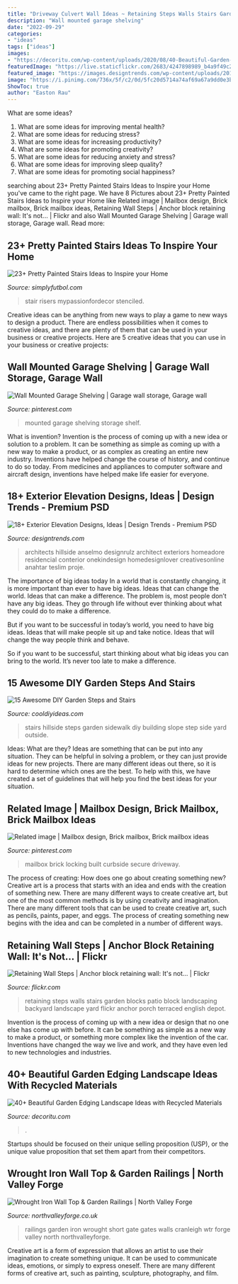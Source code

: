 ```yaml
---
title: "Driveway Culvert Wall Ideas ~ Retaining Steps Walls Stairs Garden Blocks Patio Block Landscaping Backyard Landscape Yard Flickr Anchor Porch Terraced English Depot"
description: "Wall mounted garage shelving"
date: "2022-09-29"
categories:
- "ideas"
tags: ["ideas"]
images:
- "https://decoritu.com/wp-content/uploads/2020/08/40-Beautiful-Garden-Edging-Landscape-Ideas-with-Recycled-Materials-30.jpg"
featuredImage: "https://live.staticflickr.com/2683/4247898989_b4a9f49c29_b.jpg"
featured_image: "https://images.designtrends.com/wp-content/uploads/2016/07/19122521/Modern-Exterior-Elevation.jpg"
image: "https://i.pinimg.com/736x/5f/c2/0d/5fc20d5714a74af69a67a9dd0e3b8f66--wall-mounted-shelf-shelf-wall.jpg"
ShowToc: true
author: "Easton Rau"
---
```



What are some ideas?
1. What are some ideas for improving mental health? 
2. What are some ideas for reducing stress? 
3. What are some ideas for increasing productivity? 
4. What are some ideas for promoting creativity?
5. What are some ideas for reducing anxiety and stress? 
6. What are some ideas for improving sleep quality?
7. What are some ideas for promoting social happiness?

	

		
searching about 23+ Pretty Painted Stairs Ideas to Inspire your Home you've came to the right page. We have 8 Pictures about 23+ Pretty Painted Stairs Ideas to Inspire your Home like Related image | Mailbox design, Brick mailbox, Brick mailbox ideas, Retaining Wall Steps | Anchor block retaining wall: It&#039;s not… | Flickr and also Wall Mounted Garage Shelving | Garage wall storage, Garage wall. Read more:
		
    
## 23+ Pretty Painted Stairs Ideas To Inspire Your Home

<img loading=lazy src="http://simplyfutbol.com/wp-content/uploads/2018/03/http-4-bp-blogspot-com-8onc4zg5ylg-t0vt_a_t0-i-1-2.jpeg" onerror="this.onerror=null;this.src='https://tse2.mm.bing.net/th?id=OIP.UbJnYfgi0XLEYbA8oDHEfQHaLH&amp;pid=15.1';" alt="23+ Pretty Painted Stairs Ideas to Inspire your Home">

_Source: simplyfutbol.com_

>stair risers mypassionfordecor stenciled. 

	

Creative ideas can be anything from new ways to play a game to new ways to design a product. There are endless possibilities when it comes to creative ideas, and there are plenty of them that can be used in your business or creative projects. Here are 5 creative ideas that you can use in your business or creative projects:

    
## Wall Mounted Garage Shelving | Garage Wall Storage, Garage Wall

<img loading=lazy src="https://i.pinimg.com/736x/5f/c2/0d/5fc20d5714a74af69a67a9dd0e3b8f66--wall-mounted-shelf-shelf-wall.jpg" onerror="this.onerror=null;this.src='https://tse2.mm.bing.net/th?id=OIP.trcY3vrAIqpsFkkmlSjLdgHaJ3&amp;pid=15.1';" alt="Wall Mounted Garage Shelving | Garage wall storage, Garage wall">

_Source: pinterest.com_

>mounted garage shelving storage shelf. 

	

What is invention?
Invention is the process of coming up with a new idea or solution to a problem. It can be something as simple as coming up with a new way to make a product, or as complex as creating an entire new industry. Inventions have helped change the course of history, and continue to do so today. From medicines and appliances to computer software and aircraft design, inventions have helped make life easier for everyone.

    
## 18+ Exterior Elevation Designs, Ideas | Design Trends - Premium PSD

<img loading=lazy src="https://images.designtrends.com/wp-content/uploads/2016/07/19122521/Modern-Exterior-Elevation.jpg" onerror="this.onerror=null;this.src='https://tse3.mm.bing.net/th?id=OIP.LhyJ7sraYioBrOPEQyrjdgHaF7&amp;pid=15.1';" alt="18+ Exterior Elevation Designs, Ideas | Design Trends - Premium PSD">

_Source: designtrends.com_

>architects hillside anselmo designrulz architect exteriors homeadore residencial conterior onekindesign homedesignlover creativesonline anahtar teslim proje. 

	

The importance of big ideas today
In a world that is constantly changing, it is more important than ever to have big ideas. Ideas that can change the world. Ideas that can make a difference.
The problem is, most people don’t have any big ideas. They go through life without ever thinking about what they could do to make a difference.

But if you want to be successful in today’s world, you need to have big ideas. Ideas that will make people sit up and take notice. Ideas that will change the way people think and behave.

So if you want to be successful, start thinking about what big ideas you can bring to the world. It’s never too late to make a difference.

    
## 15 Awesome DIY Garden Steps And Stairs

<img loading=lazy src="http://cooldiyideas.com/wp-content/uploads/2015/07/Hillside-Sidewalk-and-Stairs.jpg" onerror="this.onerror=null;this.src='https://tse2.mm.bing.net/th?id=OIP.4hc6k4TzI4FvarVXpctAngHaLI&amp;pid=15.1';" alt="15 Awesome DIY Garden Steps and Stairs">

_Source: cooldiyideas.com_

>stairs hillside steps garden sidewalk diy building slope step side yard outside. 

	

Ideas: What are they?
Ideas are something that can be put into any situation. They can be helpful in solving a problem, or they can just provide ideas for new projects. There are many different ideas out there, so it is hard to determine which ones are the best. To help with this, we have created a set of guidelines that will help you find the best ideas for your situation.

    
## Related Image | Mailbox Design, Brick Mailbox, Brick Mailbox Ideas

<img loading=lazy src="https://i.pinimg.com/736x/e3/36/96/e3369630e06e7d76a1df71815a239f57.jpg" onerror="this.onerror=null;this.src='https://tse1.mm.bing.net/th?id=OIP.yeL27uuKP5runaNYhzPLqwHaHa&amp;pid=15.1';" alt="Related image | Mailbox design, Brick mailbox, Brick mailbox ideas">

_Source: pinterest.com_

>mailbox brick locking built curbside secure driveway. 

	

The process of creating: How does one go about creating something new?
Creative art is a process that starts with an idea and ends with the creation of something new. There are many different ways to create creative art, but one of the most common methods is by using creativity and imagination. There are many different tools that can be used to create creative art, such as pencils, paints, paper, and eggs. The process of creating something new begins with the idea and can be completed in a number of different ways.

    
## Retaining Wall Steps | Anchor Block Retaining Wall: It&#039;s Not… | Flickr

<img loading=lazy src="https://live.staticflickr.com/2683/4247898989_b4a9f49c29_b.jpg" onerror="this.onerror=null;this.src='https://tse3.mm.bing.net/th?id=OIP.gs092s3jrbLpUWpKSP0zsQHaFj&amp;pid=15.1';" alt="Retaining Wall Steps | Anchor block retaining wall: It&#039;s not… | Flickr">

_Source: flickr.com_

>retaining steps walls stairs garden blocks patio block landscaping backyard landscape yard flickr anchor porch terraced english depot. 

	

Invention is the process of coming up with a new idea or design that no one else has come up with before. It can be something as simple as a new way to make a product, or something more complex like the invention of the car. Inventions have changed the way we live and work, and they have even led to new technologies and industries.

    
## 40+ Beautiful Garden Edging Landscape Ideas With Recycled Materials

<img loading=lazy src="https://decoritu.com/wp-content/uploads/2020/08/40-Beautiful-Garden-Edging-Landscape-Ideas-with-Recycled-Materials-30.jpg" onerror="this.onerror=null;this.src='https://tse2.mm.bing.net/th?id=OIP.lPOgJBPvLKFPDVoDHqXx9wHaE6&amp;pid=15.1';" alt="40+ Beautiful Garden Edging Landscape Ideas with Recycled Materials">

_Source: decoritu.com_

>. 

	

Startups should be focused on their unique selling proposition (USP), or the unique value proposition that set them apart from their competitors.

    
## Wrought Iron Wall Top &amp; Garden Railings | North Valley Forge

<img loading=lazy src="http://www.northvalleyforge.co.uk/wp-content/uploads/2016/04/short-walls.jpg" onerror="this.onerror=null;this.src='https://tse2.mm.bing.net/th?id=OIP.50BY1_5yjVK5xVfKbWPX-AHaE8&amp;pid=15.1';" alt="Wrought Iron Wall Top &amp; Garden Railings | North Valley Forge">

_Source: northvalleyforge.co.uk_

>railings garden iron wrought short gate gates walls cranleigh wtr forge valley north northvalleyforge. 

	

Creative art is a form of expression that allows an artist to use their imagination to create something unique. It can be used to communicate ideas, emotions, or simply to express oneself. There are many different forms of creative art, such as painting, sculpture, photography, and film.

